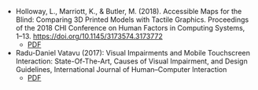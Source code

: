 -   Holloway, L., Marriott, K., & Butler, M. (2018). Accessible Maps for the Blind: Comparing 3D Printed Models with Tactile Graphics. Proceedings of the 2018 CHI Conference on Human Factors in Computing Systems, 1–13. https://doi.org/10.1145/3173574.3173772
    -   [PDF](./Todo/Accessible%20Maps%20for%20the%20Blind-%20Comparing%203D%20Printed%20Models%20with%20Tactile%20Graphics.pdf)
-   Radu-Daniel Vatavu (2017): Visual Impairments and Mobile Touchscreen
    Interaction: State-Of-The-Art, Causes of Visual Impairment, and Design Guidelines, International Journal of Human–Computer Interaction
    -   [PDF](./Todo/Aaron/Research%20visual%20impairments%20and%20mobile%20touchscreeen.pdf)
